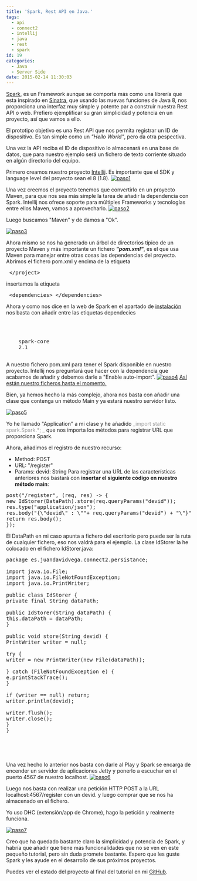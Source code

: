 ```yaml
---
title: 'Spark, Rest API en Java.'
tags:
  - api
  - connect2
  - intellij
  - java
  - rest
  - spark
id: 19
categories:
  - Java
  - Server Side
date: 2015-02-14 11:30:03
---
```


[Spark](http://sparkjava.com/), es un Framework aunque se comporta más como una librería que esta inspirado en [Sinatra](http://www.sinatrarb.com/), que usando las nuevas funciones de Java 8, nos proporciona una interfaz muy simple y potente par a construir nuestra Rest API o web. Prefiero ejemplificar su gran simplicidad y potencia en un proyecto, así que vamos a ello.

El prototipo objetivo es una Rest API que nos permita registrar un ID de dispositivo. Es tan simple como un _"Hello World"_, pero da otra pespectiva.

Una vez la API reciba el ID de dispositivo lo almacenará en una base de datos, que para nuestro ejemplo será un fichero de texto corriente situado en algún directorio del equipo.

Primero creamos nuestro proyecto [Intellij](https://www.jetbrains.com/idea/). Es importante que el SDK y language level del proyecto sean el 8 (1.8).
[![paso1](/images/2015/02/paso1-300x287.png)](/images/2015/02/paso1.png)

Una vez creemos el proyecto tenemos que convertirlo en un proyecto Maven, para que nos sea más simple la tarea de añadir la dependencia con Spark. Intellij nos ofrece soporte para múltiples Frameworks y tecnologías entre ellos Maven, vamos a aprovecharlo.
[![paso2](/images/2015/02/paso2-199x300.png)](/images/2015/02/paso2.png)

Luego buscamos "Maven" y de damos a "Ok".

[![paso3](/images/2015/02/paso3-300x251.png)](/images/2015/02/paso3.png)

Ahora mismo se nos ha generado un árbol de directorios típico de un proyecto Maven y más importante un fichero **_"pom.xml"_**, es el que usa Maven para manejar entre otras cosas las dependencias del proyecto. Abrimos el fichero pom.xml y encima de la etiqueta
<pre class=""> &lt;/project&gt;</pre>
insertamos la etiqueta
<pre> &lt;dependencies&gt; &lt;/dependencies&gt;</pre>
Ahora y como nos dice en la web de Spark en el apartado de [instalación](http://sparkjava.com/documentation.html#getting-started) nos basta con añadir entre las etiquetas dependecies
<pre class=""> 
<dependency>
    <groupId&gt;com.sparkjava</groupId>
    <artifactId>spark-core</artifactId>
    <version>2.1</version>
</dependency>
</pre>
A nuestro fichero pom.xml para tener el Spark disponible en nuestro proyecto. Intellij nos preguntará que hacer con la dependencia que acabamos de añadir y debemos darle a "Enable auto-import".
[![paso4](/images/2015/02/paso4-300x164.png)](/images/2015/02/paso4.png)
[Así están nuestro ficheros hasta el momento.](https://github.com/jdvr/SparkConnect2API/tree/7bbe740b64346df91cf15bcf0aeb5ab383259bb3)

Bien, ya hemos hecho la más complejo, ahora nos basta con añadir una clase que contenga un método Main y ya estará nuestro servidor listo.

[![paso5](/images/2015/02/paso5-300x169.png)](/images/2015/02/paso5.png)

Yo he llamado "Application" a mi clase y he añadido <span style="color: #999999;">_import static spark.Spark.*; _</span> que nos importa los métodos para registrar URL que proporciona Spark.

Ahora, añadimos el registro de nuestro recurso:

*   Method: POST
*   URL: "/register"
*   Params: devid: String
Para registrar una URL de las características anteriores nos bastará con **insertar el siguiente código en nuestro método main**:
<pre class="lang:java decode:true ">post("/register", (req, res) -&gt; {
new IdStorer(DataPath).store(req.queryParams("devid"));
res.type("application/json");
res.body("{\"devid\" : \""+ req.queryParams("devid") + "\"}");
return res.body();
});</pre>
El DataPath en mi caso apunta a fichero del escritorio pero puede ser la ruta de cualquier fichero, eso nos valdrá para el ejemplo.
La clase IdStorer la he colocado en el fichero IdStorer.java:
<pre class="lang:java decode:true ">package es.juandavidvega.connect2.persistance;

import java.io.File;
import java.io.FileNotFoundException;
import java.io.PrintWriter;

public class IdStorer {
private final String dataPath;

public IdStorer(String dataPath) {
this.dataPath = dataPath;
}

public void store(String devid) {
PrintWriter writer = null;

try {
writer = new PrintWriter(new File(dataPath));

} catch (FileNotFoundException e) {
e.printStackTrace();
}

if (writer == null) return;
writer.println(devid);

writer.flush();
writer.close();
}
}</pre>
&nbsp;

&nbsp;

Una vez hecho lo anterior nos basta con darle al Play y Spark se encarga de encender un servidor de aplicaciones Jetty y ponerlo a escuchar en el puerto 4567 de nuestro localhost.
[![paso6](/images/2015/02/paso6-300x164.png)](/images/2015/02/paso6.png)

Luego nos basta con realizar una petición HTTP POST a la URL localhost:4567/register con un devid. y luego comprar que se nos ha almacenado en el fichero.

Yo uso DHC (extensión/app de Chrome), hago la petición y realmente funciona.

[![paso7](/images/2015/02/paso7-300x169.png)](/images/2015/02/paso7.png)

Creo que ha quedado bastante claro la simplicidad y potencia de Spark, y habría que añadir que tiene más funcionalidades que no se ven en este pequeño tutorial, pero sin duda promete bastante. Espero que les guste Spark y les ayude en el desarrollo de sus próximos proyectos.

Puedes ver el estado del proyecto al final del tutorial en mi [GitHub](https://github.com/jdvr/SparkConnect2API/tree/c15f62544d706367bd2867a0794782c8357aeea3).